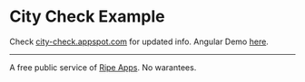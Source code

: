 # City Check Example

Check [city-check.appspot.com](city-check.appspot.com) for updated info.
Angular Demo [here](https://city-check.appspot.com/examples/angular.html).


---
A free public service of [Ripe Apps](http://www.ripeapps.com). No warantees.
